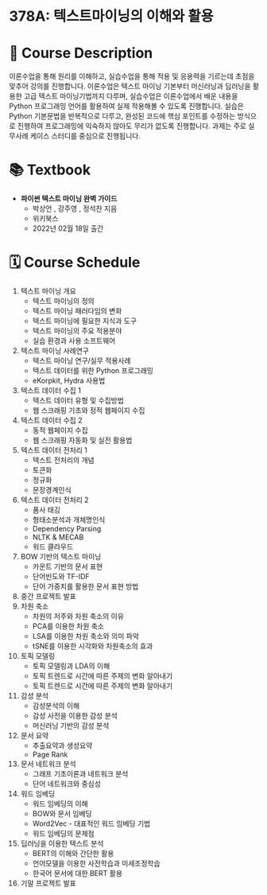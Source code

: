 # 378A: 텍스트마이닝의 이해와 활용

# 📜 Course Description

이론수업을 통해 원리를 이해하고, 실습수업을 통해 적용 및 응용력을 기르는데 초점을 맞추어 강의를 진행합니다. 이론수업은 텍스트 마이닝 기본부터 머신러닝과 딥러닝을 활용한 고급 텍스트 마이닝기법까지 다루며, 실습수업은 이론수업에서 배운 내용을 Python 프로그래밍 언어를 활용하여 실제 적용해볼 수 있도록 진행합니다. 실습은 Python 기본문법을 반복적으로 다루고, 완성된 코드에 핵심 포인트를 수정하는 방식으로 진행하여 프로그래밍에 익숙하지 않아도 무리가 없도록 진행합니다. 과제는 주로 실무사례 케이스 스터디를 중심으로 진행됩니다.

# 📚 Textbook

- **파이썬 텍스트 마이닝 완벽 가이드**
  - 박상언 , 강주영 , 정석찬 지음
  - 위키북스
  - 2022년 02월 18일 출간

# 🗓️ Course Schedule

1. 텍스트 마이닝 개요
   - 텍스트 마이닝의 정의
   - 텍스트 마이닝 패러다임의 변화
   - 텍스트 마이닝에 필요한 지식과 도구
   - 텍스트 마이닝의 주요 적용분야
   - 실습 환경과 사용 소프트웨어
2. 텍스트 마이닝 사례연구
   - 텍스트 마이닝 연구/실무 적용사례
   - 텍스트 데이터를 위한 Python 프로그래밍
   - eKorpkit, Hydra 사용법
3. 텍스트 데이터 수집 1
   - 텍스트 데이터 유형 및 수집방법
   - 웹 스크래핑 기초와 정적 웹페이지 수집
4. 텍스트 데이터 수집 2
   - 동적 웹페이지 수집
   - 웹 스크래핑 자동화 및 실전 활용법
5. 텍스트 데이터 전처리 1
   - 텍스트 전처리의 개념
   - 토큰화
   - 정규화
   - 문장경계인식
6. 텍스트 데이터 전처리 2
   - 품사 태깅
   - 형태소분석과 개체명인식
   - Dependency Parsing
   - NLTK & MECAB
   - 워드 클라우드
7. BOW 기반의 텍스트 마이닝
   - 카운트 기반의 문서 표현
   - 단어빈도와 TF-IDF
   - 단어 가중치를 활용한 문서 표현 방법
8. 중간 프로젝트 발표
9. 차원 축소
   - 차원의 저주와 차원 축소의 이유
   - PCA를 이용한 차원 축소
   - LSA를 이용한 차원 축소와 의미 파악
   - tSNE를 이용한 시각화와 차원축소의 효과
10. 토픽 모델링
    - 토픽 모델링과 LDA의 이해
    - 토픽 트렌드로 시간에 따른 주제의 변화 알아내기
    - 토픽 트렌드로 시간에 따른 주제의 변화 알아내기
11. 감성 분석
    - 감성분석의 이해
    - 감성 사전을 이용한 감성 분석
    - 머신러닝 기반의 감성 분석
12. 문서 요약
    - 추출요약과 생성요약
    - Page Rank
13. 문서 네트워크 분석
    - 그래프 기초이론과 네트워크 분석
    - 단어 네트워크와 중심성
14. 워드 임베딩
    - 워드 임베딩의 이해
    - BOW와 문서 임베딩
    - Word2Vec - 대표적인 워드 임베딩 기법
    - 워드 임베딩의 문제점
15. 딥러닝을 이용한 텍스트 분석
    - BERT의 이해와 간단한 활용
    - 언어모델을 이용한 사전학습과 미세조정학습
    - 한국어 문서에 대한 BERT 활용
16. 기말 프로젝트 발표
